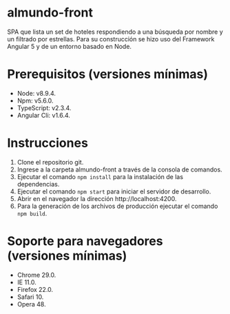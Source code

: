 # almundo-front
SPA que lista un set de hoteles respondiendo a una búsqueda por nombre y un filtrado por estrellas.
Para su construcción se hizo uso del Framework Angular 5 y de un entorno basado en Node.

# Prerequisitos (versiones mínimas)
- Node: v8.9.4.
- Npm: v5.6.0.
- TypeScript: v2.3.4.
- Angular Cli: v1.6.4.

# Instrucciones
1. Clone el repositorio git.
2. Ingrese a la carpeta almundo-front a través de la consola de comandos.
3. Ejecutar el comando `npm install` para la instalación de las dependencias.
4. Ejecutar el comando `npm start` para iniciar el servidor de desarrollo.
5. Abrir en el navegador la dirección http://localhost:4200.
6. Para la generación de los archivos de producción ejecutar el comando `npm build`.

# Soporte para navegadores (versiones mínimas)
- Chrome 29.0.
- IE 11.0.
- Firefox 22.0.
- Safari 10.
- Opera 48.
